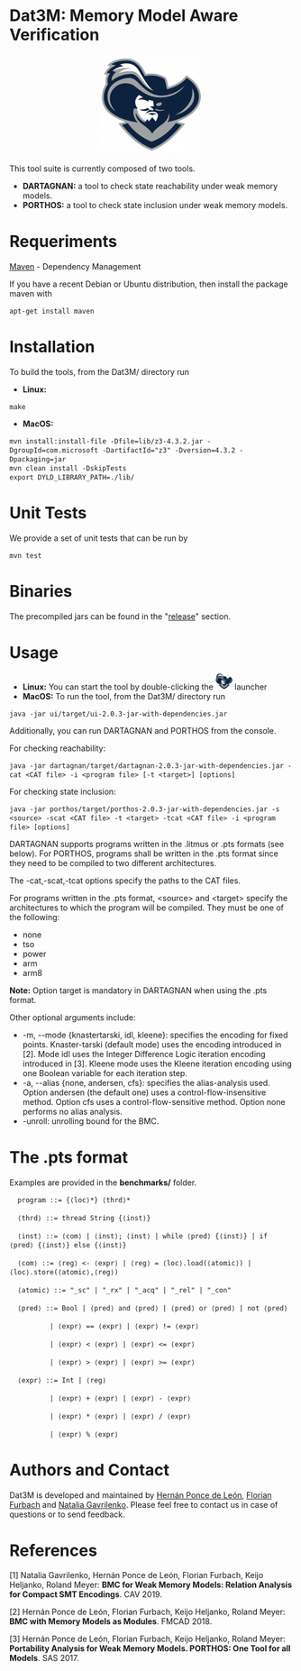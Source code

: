 # Dat3M: Memory Model Aware Verification

<p align="center"> 
<img src="ui/src/main/resources/dat3m.png">
</p>

This tool suite is currently composed of two tools.

* **DARTAGNAN:** a tool to check state reachability under weak memory models.
* **PORTHOS:** a tool to check state inclusion under weak memory models.

Requeriments
======
[Maven](https://maven.apache.org/) - Dependency Management

If you have a recent Debian or Ubuntu distribution, then install the package maven with 
```
apt-get install maven
```

Installation
======
To build the tools, from the Dat3M/ directory run
* **Linux:**
```
make
```
* **MacOS:**
```
mvn install:install-file -Dfile=lib/z3-4.3.2.jar -DgroupId=com.microsoft -DartifactId="z3" -Dversion=4.3.2 -Dpackaging=jar
mvn clean install -DskipTests
export DYLD_LIBRARY_PATH=./lib/
```

Unit Tests
======
We provide a set of unit tests that can be run by
```
mvn test
```

Binaries
======
The precompiled jars can be found in the "[release](https://github.com/hernanponcedeleon/Dat3M/releases)" section.

Usage
======
* **Linux:** You can start the tool by double-clicking the <img src="ui/src/main/resources/dat3m.png" width="30" height="30"> launcher
* **MacOS:** To run the tool, from the Dat3M/ directory run
```
java -jar ui/target/ui-2.0.3-jar-with-dependencies.jar
```
Additionally, you can run DARTAGNAN and PORTHOS from the console.

For checking reachability:
```
java -jar dartagnan/target/dartagnan-2.0.3-jar-with-dependencies.jar -cat <CAT file> -i <program file> [-t <target>] [options]
```
For checking state inclusion:
```
java -jar porthos/target/porthos-2.0.3-jar-with-dependencies.jar -s <source> -scat <CAT file> -t <target> -tcat <CAT file> -i <program file> [options]
```
DARTAGNAN supports programs written in the .litmus or .pts formats (see below). For PORTHOS, programs shall be written in the .pts format since they need to be compiled to two different architectures.

The -cat,-scat,-tcat options specify the paths to the CAT files.

For programs written in the .pts format, \<source> and \<target> specify the architectures to which the program will be compiled. 
They must be one of the following: 
- none
- tso
- power
- arm
- arm8

**Note:** Option target is mandatory in DARTAGNAN when using the .pts format.

Other optional arguments include:
- -m, --mode {knastertarski, idl, kleene}: specifies the encoding for fixed points. Knaster-tarski (default mode) uses the encoding introduced in [2]. Mode idl uses the Integer Difference Logic iteration encoding introduced in [3]. Kleene mode uses the Kleene iteration encoding using one Boolean variable for each iteration step.
- -a, --alias {none, andersen, cfs}: specifies the alias-analysis used. Option andersen (the default one) uses a control-flow-insensitive method. Option cfs uses a control-flow-sensitive method. Option none performs no alias analysis.
- -unroll: unrolling bound for the BMC.

The .pts format
======

Examples are provided in the **benchmarks/** folder.
```
  program ::= {⟨loc⟩*} ⟨thrd⟩*

  ⟨thrd⟩ ::= thread String {⟨inst⟩}

  ⟨inst⟩ ::= ⟨com⟩ | ⟨inst⟩; ⟨inst⟩ | while ⟨pred⟩ {⟨inst⟩} | if ⟨pred⟩ {⟨inst⟩} else {⟨inst⟩}

  ⟨com⟩ ::= ⟨reg⟩ <- ⟨expr⟩ | ⟨reg⟩ = ⟨loc⟩.load(⟨atomic⟩) | ⟨loc⟩.store(⟨atomic⟩,⟨reg⟩)
  
  ⟨atomic⟩ ::= "_sc" | "_rx" | "_acq" | "_rel" | "_con"
  
  ⟨pred⟩ ::= Bool | ⟨pred⟩ and ⟨pred⟩ | ⟨pred⟩ or ⟨pred⟩ | not ⟨pred⟩ 
  
          | ⟨expr⟩ == ⟨expr⟩ | ⟨expr⟩ != ⟨expr⟩
          
          | ⟨expr⟩ < ⟨expr⟩ | ⟨expr⟩ <= ⟨expr⟩
          
          | ⟨expr⟩ > ⟨expr⟩ | ⟨expr⟩ >= ⟨expr⟩
  
  ⟨expr⟩ ::= Int | ⟨reg⟩
  
          | ⟨expr⟩ + ⟨expr⟩ | ⟨expr⟩ - ⟨expr⟩
  
          | ⟨expr⟩ * ⟨expr⟩ | ⟨expr⟩ / ⟨expr⟩
          
          | ⟨expr⟩ % ⟨expr⟩ 
  ```

Authors and Contact
======
Dat3M is developed and maintained by [Hernán Ponce de León](mailto:ponce@fortiss.org), [Florian Furbach](mailto:f.furbach@tu-braunschweig.de) and [Natalia Gavrilenko](mailto:natalia.gavrilenko@aalto.fi). Please feel free to contact us in case of questions or to send feedback.

References
======
[1] Natalia Gavrilenko, Hernán Ponce de León, Florian Furbach, Keijo Heljanko, Roland Meyer: **BMC for Weak Memory Models: Relation Analysis for Compact SMT Encodings**. CAV 2019.

[2] Hernán Ponce de León, Florian Furbach, Keijo Heljanko, Roland Meyer: **BMC with Memory Models as Modules**. FMCAD 2018.

[3] Hernán Ponce de León, Florian Furbach, Keijo Heljanko, Roland Meyer: **Portability Analysis for Weak Memory Models. PORTHOS: One Tool for all Models**. SAS 2017.

